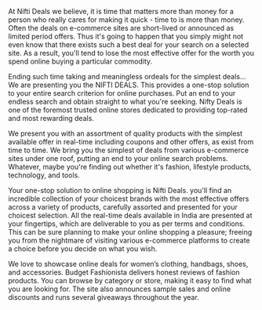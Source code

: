At Nifti Deals we believe, it is time that matters more than money for a person who really cares for making it quick - time to is more than money. Often the deals on e-commerce sites are short-lived or announced as limited period offers. Thus it's going to happen that you simply might not even know that there exists such a best deal for your search on a selected site. As a result, you'll tend to lose the most effective offer for the worth you spend online buying a particular commodity.
 
Ending such time taking and meaningless ordeals for the simplest deals… We are presenting you the NIFTI DEALS. This provides a one-stop solution to your entire search criterion for online purchases. Put an end to your endless search and obtain straight to what you're seeking. Nifty Deals is one of the foremost trusted online stores dedicated to providing top-rated and most rewarding deals. 


We present you with an assortment of quality products with the simplest available offer in real-time including coupons and other offers, as exist from time to time. We bring you the simplest of deals from various e-commerce sites under one roof, putting an end to your online search problems. Whatever, maybe you're finding out whether it's fashion, lifestyle products, technology, and tools.
 
Your one-stop solution to online shopping is Nifti Deals. you'll find an incredible collection of your choicest brands with the most effective offers across a variety of products, carefully assorted and presented for your choicest selection. All the real-time deals available in India are presented at your fingertips, which are deliverable to you as per terms and conditions. This can be sure planning to make your online shopping a pleasure; freeing you from the nightmare of visiting various e-commerce platforms to create a choice before you decide on what you wish.
 
We love to showcase online deals for women’s clothing, handbags, shoes, and accessories.  Budget Fashionista delivers honest reviews of fashion products. You can browse by category or store, making it easy to find what you are looking for. The site also announces sample sales and online discounts and runs several giveaways throughout the year.
